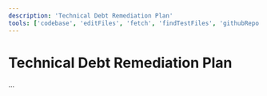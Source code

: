 ```yaml
---
description: 'Technical Debt Remediation Plan'
tools: ['codebase', 'editFiles', 'fetch', 'findTestFiles', 'githubRepo', 'search', 'usages']
---
```

# Technical Debt Remediation Plan
...

